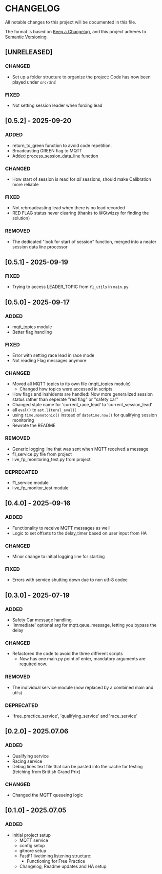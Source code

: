 # CHANGELOG

All notable changes to this project will be documented in this file.

The format is based on [Keep a Changelog](https://keepachangelog.com/en/1.1.0/),
and this project adheres to [Semantic Versioning](https://semver.org/spec/v2.0.0.html).

## [UNRELEASED]

### CHANGED
- Set up a folder structure to organize the project: Code has now been played under `src/drs`!

### FIXED
- Not setting session leader when forcing lead

## [0.5.2] - 2025-09-20

### ADDED
- return_to_green function to avoid code repetition.
- Broadcasting GREEN flag to MQTT
- Added process_session_data_line function

### CHANGED
- How start of session is read for *all* sessions, should make Calibration more reliable

### FIXED
- Not rebroadcasting lead when there is no lead recorded
- RED FLAG status never clearing (thanks to @Gtwizzy for finding the solution)

### REMOVED
- The dedicated "look for start of session" function, merged into a neater session data line processor

## [0.5.1] - 2025-09-19

### FIXED
- Trying to access LEADER_TOPIC from `f1_utils` in `main.py`

## [0.5.0] - 2025-09-17

### ADDED
- mqtt_topics module
- Better flag handling

### FIXED
- Error with setting race lead in race mode
- Not reading Flag messages anymore

### CHANGED
- Moved all MQTT topics to its own file (mqtt_topics module)
  - Changed how topics were accessed in scripts
- How flags and inshidents are handled: Now more generalized session status rather than seperate "red flag" or "safety car"
- Changed state name for 'current_race_lead' to 'current_session_lead'
- all `eval()` to `ast.literal_eval()`
- using `time.monotonic()` instead of `datetime.now()` for qualifying session monitoring
- Rewrote the README

### REMOVED
- Generic logging line that was sent when MQTT received a message
- f1_service.py file from project
- live_fp_monitoring_test.py from project

### DEPRECATED
- f1_service module
- live_fp_monitor_test module

## [0.4.0] - 2025-09-16

### ADDED
- Functionality to receive MQTT messages as well
- Logic to set offsets to the delay_timer based on user input from HA

### CHANGED
- Minor change to initial logging line for starting

### FIXED
- Errors with service shutting down due to non utf-8 codec

## [0.3.0] - 2025-07-19

### ADDED
- Safety Car message handling
- 'immediate' optional arg for mqtt.qeue_message, letting you bypass the delay

### CHANGED
- Refactored the code to avoid the three different scripts
  - Now has one main.py point of enter, mandatory arguments are required now.

### REMOVED
- The individual service module (now replaced by a combined main and utils)

### DEPRECATED
- 'free_practice_service', 'qualifying_service' and 'race_service'

## [0.2.0] - 2025.07.06

### ADDED
- Qualifying service
- Racing service
- Debug lines text file that can be pasted into the cache for testing (fetching from Brittish Grand Prix)

### CHANGED
- Changed the MQTT queueing logic

## [0.1.0] - 2025.07.05

### ADDED
- Initial project setup
  - MQTT service
  - config setup
  - gitnore setup
  - FastF1 livetiming listening structure:
    - Functioning for Free Practice
  - Changelog, Readme updates and HA setup